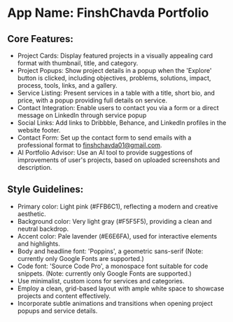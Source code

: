 # **App Name**: FinshChavda Portfolio

## Core Features:

- Project Cards: Display featured projects in a visually appealing card format with thumbnail, title, and category.
- Project Popups: Show project details in a popup when the 'Explore' button is clicked, including objectives, problems, solutions, impact, process, tools, links, and a gallery.
- Service Listing: Present services in a table with a title, short bio, and price, with a popup providing full details on service.
- Contact Integration: Enable users to contact you via a form or a direct message on LinkedIn through service popup
- Social Links: Add links to Dribbble, Behance, and LinkedIn profiles in the website footer.
- Contact Form: Set up the contact form to send emails with a professional format to finshchavda01@gmail.com.
- AI Portfolio Advisor: Use an AI tool to provide suggestions of improvements of user's projects, based on uploaded screenshots and description.

## Style Guidelines:

- Primary color: Light pink (#FFB6C1), reflecting a modern and creative aesthetic.
- Background color: Very light gray (#F5F5F5), providing a clean and neutral backdrop.
- Accent color: Pale lavender (#E6E6FA), used for interactive elements and highlights.
- Body and headline font: 'Poppins', a geometric sans-serif (Note: currently only Google Fonts are supported.)
- Code font: 'Source Code Pro', a monospace font suitable for code snippets. (Note: currently only Google Fonts are supported.)
- Use minimalist, custom icons for services and categories.
- Employ a clean, grid-based layout with ample white space to showcase projects and content effectively.
- Incorporate subtle animations and transitions when opening project popups and service details.
